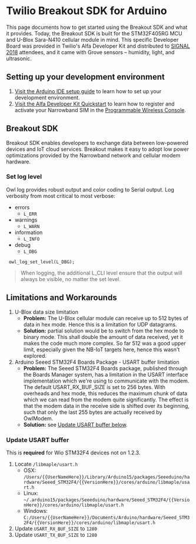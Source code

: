 
# Twilio Breakout SDK for Arduino
This page documents how to get started using the Breakout SDK and what it provides. Today, the Breakout SDK is built for the STM32F405RG MCU and U-Blox Sara-N410 cellular module in mind. This specific Developer Board was provided in Twilio's Alfa Developer Kit and distributed to [SIGNAL 2018](https://www.twilio.com/signal) attendees, and it came with Grove sensors – humidity, light, and ultrasonic.

## Setting up your development environment
1. [Visit the Arduino IDE setup guide](IDESETUP.md) to learn how to set up your development environment.
2. [Visit the Alfa Developer Kit Quickstart](https://www.twilio.com/docs/wireless/quickstart/alfa-developer-kit) to learn how to register and activate your Narrowband SIM in the [Programmable Wireless Console](https://twilio.com/console/wireless/sims).

## Breakout SDK

Breakout SDK enables developers to exchange data between low-powered devices and IoT cloud services. Breakout makes it easy to adopt low power optimizations provided by the Narrowband network and cellular modem hardware.

### Set log level
Owl log provides robust output and color coding to Serial output. 
Log verbosity from most critical to most verbose:
* errors
	* `L_ERR`
* warnings
	* `L_WARN`
* information 
	* `L_INFO`
* debug
	* `L_DBG`
```
 owl_log_set_level(L_DBG);
```
> When logging, the additional L_CLI level ensure that the output will always be visible, no matter the set level.

## Limitations and Workarounds
1. U-Blox data size limitation
    *  **Problem:** The U-Blox cellular module can receive up to 512 bytes of data in hex mode. Hence this is a limitation for UDP datagrams.
    *  **Solution:** partial solution would be to switch from the hex mode to binary mode. This shall double the amount of data received, yet it makes the code much more complex. So far 512 was a good upper limit, especially given the NB-IoT targets here, hence this wasn't explored.
2. Arduino Seeed STM32F4 Boards Package - USART buffer limitation
    *  **Problem:** The Seeed STM32F4 Boards package, published through the Boards Manager system, has a limitation in the USART interface implementation which we're using to communicate with the modem. The default USART_RX_BUF_SIZE is set to 256 bytes. With overheads and hex mode, this reduces the maximum chunk of data which we can read from the modem quite significantly. The effect is that the modem data in the receive side is shifted over its beginning, such that only the last 255 bytes are actually received by OwlModem.
    *  **Solution:** see [Update USART buffer below](#update-usart-buffer).

### Update USART buffer
This is **required** for Wio STM32F4 devices not on 1.2.3.
1. Locate ``/libmaple/usart.h``
    * OSX:  ``/Users/{{UserNameHere}}/Library/Arduino15/packages/Seeeduino/hardware/Seeed_STM32F4/{{VersionHere}}/cores/arduino/libmaple/usart.h``
    * Linux:
    ``~/.arduino15/packages/Seeeduino/hardware/Seeed_STM32F4/{{VersionHere}}/cores/arduino/libmaple/usart.h``
    * Windows:  ``C:/Users/{{UserNameHere}}/Documents/Arduino/hardware/Seeed_STM32F4/{{VersionHere}}/cores/arduino/libmaple/usart.h``
2. Update ``USART_RX_BUF_SIZE`` to ``1280``
3. Update ``USART_TX_BUF_SIZE`` to ``1280``
